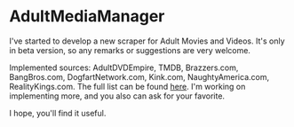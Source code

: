 # AdultMediaManager

I've started to develop a new scraper for Adult Movies and Videos. It's only in beta version, so any remarks or suggestions are very welcome. 

Implemented sources: AdultDVDEmpire, TMDB, Brazzers.com, BangBros.com, DogfartNetwork.com, Kink.com, NaughtyAmerica.com, RealityKings.com. The full list can be found [here](https://github.com/adultmm/AdultMediaManager/wiki/Scraper-sources---the-full-list). I'm working on implementing more, and you also can ask for your favorite.

I hope, you'll find it useful.
